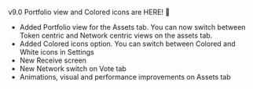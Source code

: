 v9.0 Portfolio view and Colored icons are HERE! 🎉
- Added Portfolio view for the Assets tab. You can now switch between Token centric and Network centric views on the assets tab.
- Added Colored icons option. You can switch between Colored and White icons in Settings
- New Receive screen
- New Network switch on Vote tab
- Animations, visual and performance improvements on Assets tab